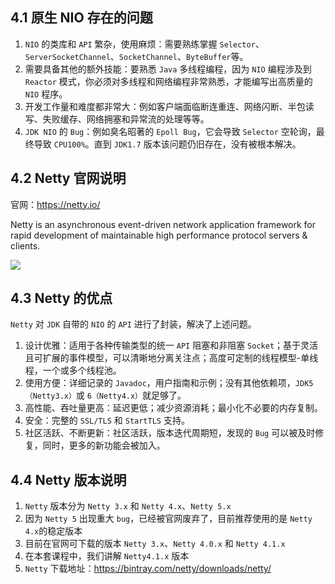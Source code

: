 ## 4.1 原生 NIO 存在的问题

1. `NIO` 的类库和 `API` 繁杂，使用麻烦：需要熟练掌握 `Selector`、`ServerSocketChannel`、`SocketChannel`、`ByteBuffer`等。
2. 需要具备其他的额外技能：要熟悉 `Java` 多线程编程，因为 `NIO` 编程涉及到 `Reactor` 模式，你必须对多线程和网络编程非常熟悉，才能编写出高质量的 `NIO` 程序。
3. 开发工作量和难度都非常大：例如客户端面临断连重连、网络闪断、半包读写、失败缓存、网络拥塞和异常流的处理等等。
4. `JDK NIO` 的 `Bug`：例如臭名昭著的 `Epoll Bug`，它会导致 `Selector` 空轮询，最终导致 `CPU100%`。直到 `JDK1.7` 版本该问题仍旧存在，没有被根本解决。

## 4.2 Netty 官网说明

官网：https://netty.io/

Netty is an asynchronous event-driven network application framework for rapid development of maintainable high performance protocol servers & clients.

![](https://gitee.com/jchenTech/images/raw/master/img/20210314164736.png)

## 4.3 Netty 的优点

`Netty` 对 `JDK` 自带的 `NIO` 的 `API` 进行了封装，解决了上述问题。

1. 设计优雅：适用于各种传输类型的统一 `API` 阻塞和非阻塞 `Socket`；基于灵活且可扩展的事件模型，可以清晰地分离关注点；高度可定制的线程模型-单线程，一个或多个线程池。
2. 使用方便：详细记录的 `Javadoc`，用户指南和示例；没有其他依赖项，`JDK5（Netty3.x）`或 `6（Netty4.x）`就足够了。
3. 高性能、吞吐量更高：延迟更低；减少资源消耗；最小化不必要的内存复制。
4. 安全：完整的 `SSL/TLS` 和 `StartTLS` 支持。
5. 社区活跃、不断更新：社区活跃，版本迭代周期短，发现的 `Bug` 可以被及时修复，同时，更多的新功能会被加入。

## 4.4 Netty 版本说明

1. `Netty` 版本分为 `Netty 3.x` 和 `Netty 4.x`、`Netty 5.x`
2. 因为 `Netty 5` 出现重大 `bug`，已经被官网废弃了，目前推荐使用的是 `Netty 4.x`的稳定版本
3. 目前在官网可下载的版本 `Netty 3.x`、`Netty 4.0.x` 和 `Netty 4.1.x`
4. 在本套课程中，我们讲解 `Netty4.1.x` 版本
5. `Netty` 下载地址：https://bintray.com/netty/downloads/netty/
